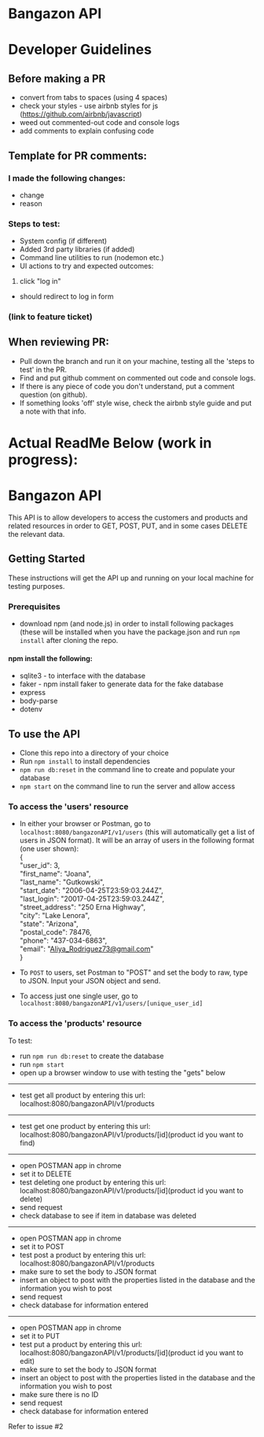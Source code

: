 # Bangazon API


# Developer Guidelines
## Before making a PR
- convert from tabs to spaces (using 4 spaces)
- check your styles - use airbnb styles for js (https://github.com/airbnb/javascript)
- weed out commented-out code and console logs
- add comments to explain confusing code


## Template for PR comments:  
### I made the following changes:  
- change  
- reason


### Steps to test:
- System config (if different)
- Added 3rd party libraries (if added)
- Command line utilities to run (nodemon etc.)
- UI actions to try and expected outcomes:
1. click "log in"
- should redirect to log in form

### (link to feature ticket)


## When reviewing PR:

+ Pull down the branch and run it on your machine, testing all the 'steps to test' in the PR.
+ Find and put github comment on commented out code and console logs.
+ If there is any piece of code you don't understand, put a comment question (on github).
+ If something looks 'off' style wise, check the airbnb style guide and put a note with that info.



# Actual ReadMe Below (work in progress):

# Bangazon API  
This API is to allow developers to access the customers and products and related resources in order to GET, POST, PUT, and in some cases DELETE the relevant data.

## Getting Started  
These instructions will get the API up and running on your local machine for testing purposes.  

### Prerequisites
- download npm (and node.js) in order to install following packages (these will be installed when you have the package.json and run `npm install` after cloning the repo.  
#### npm install the following:
- sqlite3 - to interface with the database
- faker - npm install faker to generate data for the fake database
- express
- body-parse
- dotenv

## To use the API
- Clone this repo into a directory of your choice
- Run `npm install` to install dependencies
- `npm run db:reset` in the command line to create and populate your database
- `npm start` on the command line to run the server and allow access

### To access the 'users' resource
- In either your browser or Postman, go to `localhost:8080/bangazonAPI/v1/users` (this will automatically get a list of users in JSON format).  It will be an array of users in the following format (one user shown):  
{  
  "user_id": 3,  
  "first_name": "Joana",  
  "last_name": "Gutkowski",  
  "start_date": "2006-04-25T23:59:03.244Z",  
  "last_login": "20017-04-25T23:59:03.244Z",  
  "street_address": "250 Erna Highway",  
  "city": "Lake Lenora",  
  "state": "Arizona",  
  "postal_code": 78476,  
  "phone": "437-034-6863",  
  "email": "Aliya_Rodriguez73@gmail.com"  
}

- To `POST` to users, set Postman to "POST" and set the body to raw, type to JSON. Input your JSON object and send.
- To access just one single user, go to `localhost:8080/bangazonAPI/v1/users/[unique_user_id]`

### To access the 'products' resource
To test:
- run ```npm run db:reset``` to create the database
- run ```npm start``` 
- open up a browser window to use with testing the "gets" below
______________________________________________
- test get all product by entering this url:
    localhost:8080/bangazonAPI/v1/products

_______________________________________________
- test get one product by entering this url:
    localhost:8080/bangazonAPI/v1/products/[id](product id you want to find)
_______________________________________________
- open POSTMAN app in chrome
- set it to DELETE
- test deleting one product by entering this url:
    localhost:8080/bangazonAPI/v1/products/[id](product id you want to delete)
- send request
- check database to see if item in database was deleted

_______________________________________________
- open POSTMAN app in chrome
- set it to POST
- test post a product by entering this url:
   localhost:8080/bangazonAPI/v1/products
- make sure to set the body to JSON format
- insert an object to post with the properties listed in the database and the information you wish to 
   post
- send request
- check database for information entered
_______________________________________________
- open POSTMAN app in chrome
- set it to PUT
- test put a product by entering this url:
   localhost:8080/bangazonAPI/v1/products/[id](product id you want to edit)
- make sure to set the body to JSON format
- insert an object to post with the properties listed in the database and the information you wish to 
   post
- make sure there is no ID
- send request
- check database for information entered

Refer to issue #2



